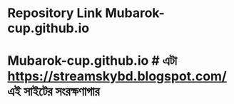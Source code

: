# Repository Link Mubarok-cup.github.io

# Mubarok-cup.github.io            	 # এটা https://streamskybd.blogspot.com/ এই সাইটের সংরক্ষণাগার
